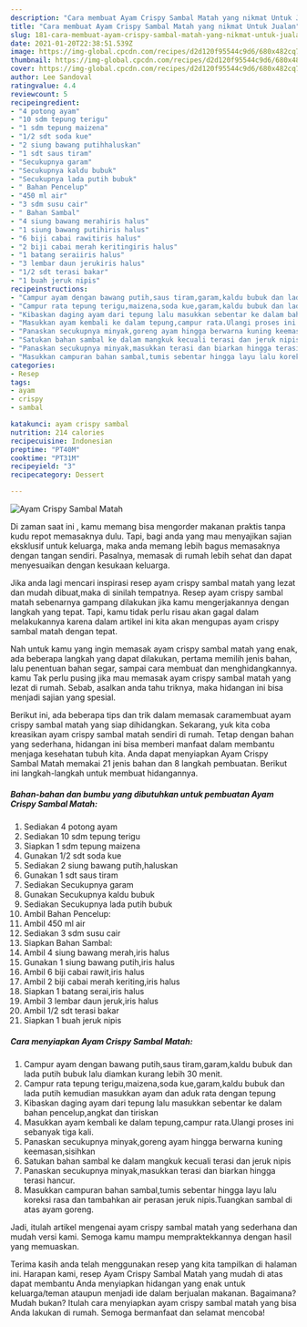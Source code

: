 ```yaml
---
description: "Cara membuat Ayam Crispy Sambal Matah yang nikmat Untuk Jualan"
title: "Cara membuat Ayam Crispy Sambal Matah yang nikmat Untuk Jualan"
slug: 181-cara-membuat-ayam-crispy-sambal-matah-yang-nikmat-untuk-jualan
date: 2021-01-20T22:38:51.539Z
image: https://img-global.cpcdn.com/recipes/d2d120f95544c9d6/680x482cq70/ayam-crispy-sambal-matah-foto-resep-utama.jpg
thumbnail: https://img-global.cpcdn.com/recipes/d2d120f95544c9d6/680x482cq70/ayam-crispy-sambal-matah-foto-resep-utama.jpg
cover: https://img-global.cpcdn.com/recipes/d2d120f95544c9d6/680x482cq70/ayam-crispy-sambal-matah-foto-resep-utama.jpg
author: Lee Sandoval
ratingvalue: 4.4
reviewcount: 5
recipeingredient:
- "4 potong ayam"
- "10 sdm tepung terigu"
- "1 sdm tepung maizena"
- "1/2 sdt soda kue"
- "2 siung bawang putihhaluskan"
- "1 sdt saus tiram"
- "Secukupnya garam"
- "Secukupnya kaldu bubuk"
- "Secukupnya lada putih bubuk"
- " Bahan Pencelup"
- "450 ml air"
- "3 sdm susu cair"
- " Bahan Sambal"
- "4 siung bawang merahiris halus"
- "1 siung bawang putihiris halus"
- "6 biji cabai rawitiris halus"
- "2 biji cabai merah keritingiris halus"
- "1 batang seraiiris halus"
- "3 lembar daun jerukiris halus"
- "1/2 sdt terasi bakar"
- "1 buah jeruk nipis"
recipeinstructions:
- "Campur ayam dengan bawang putih,saus tiram,garam,kaldu bubuk dan lada putih bubuk lalu diamkan kurang lebih 30 menit."
- "Campur rata tepung terigu,maizena,soda kue,garam,kaldu bubuk dan lada putih kemudian masukkan ayam dan aduk rata dengan tepung"
- "Kibaskan daging ayam dari tepung lalu masukkan sebentar ke dalam bahan pencelup,angkat dan tiriskan"
- "Masukkan ayam kembali ke dalam tepung,campur rata.Ulangi proses ini sebanyak tiga kali."
- "Panaskan secukupnya minyak,goreng ayam hingga berwarna kuning keemasan,sisihkan"
- "Satukan bahan sambal ke dalam mangkuk kecuali terasi dan jeruk nipis"
- "Panaskan secukupnya minyak,masukkan terasi dan biarkan hingga terasi hancur."
- "Masukkan campuran bahan sambal,tumis sebentar hingga layu lalu koreksi rasa dan tambahkan air perasan jeruk nipis.Tuangkan sambal di atas ayam goreng."
categories:
- Resep
tags:
- ayam
- crispy
- sambal

katakunci: ayam crispy sambal 
nutrition: 214 calories
recipecuisine: Indonesian
preptime: "PT40M"
cooktime: "PT31M"
recipeyield: "3"
recipecategory: Dessert

---
```



![Ayam Crispy Sambal Matah](https://img-global.cpcdn.com/recipes/d2d120f95544c9d6/680x482cq70/ayam-crispy-sambal-matah-foto-resep-utama.jpg)

Di zaman  saat ini , kamu memang bisa mengorder makanan praktis tanpa kudu repot memasaknya dulu. Tapi, bagi anda yang mau menyajikan sajian eksklusif untuk keluarga, maka anda memang lebih bagus memasaknya dengan tangan sendiri. Pasalnya, memasak di rumah lebih sehat dan dapat menyesuaikan dengan kesukaan keluarga.

Jika anda lagi mencari inspirasi resep ayam crispy sambal matah yang lezat dan mudah dibuat,maka di sinilah tempatnya. Resep ayam crispy sambal matah  sebenarnya gampang dilakukan jika kamu mengerjakannya dengan langkah yang tepat. Tapi, kamu tidak perlu risau akan gagal dalam melakukannya 
karena dalam artikel ini kita akan mengupas ayam crispy sambal matah dengan tepat.  



Nah untuk kamu yang ingin memasak ayam crispy sambal matah yang enak, ada beberapa langkah yang dapat dilakukan, pertama memilih jenis bahan, lalu penentuan bahan segar, sampai cara membuat dan menghidangkannya. kamu Tak perlu pusing jika mau memasak ayam crispy sambal matah yang lezat di rumah. Sebab, asalkan anda  tahu triknya, maka hidangan ini bisa menjadi sajian yang spesial.

Berikut ini, ada beberapa tips dan trik dalam memasak caramembuat ayam crispy sambal matah yang siap dihidangkan. Sekarang, yuk kita coba kreasikan ayam crispy sambal matah sendiri di rumah. Tetap dengan bahan yang sederhana, hidangan ini bisa memberi manfaat dalam membantu menjaga kesehatan tubuh kita. Anda dapat menyiapkan Ayam Crispy Sambal Matah memakai 21 jenis bahan dan 8 langkah pembuatan. Berikut ini langkah-langkah untuk membuat hidangannya.

<!--inarticleads1-->

##### Bahan-bahan dan bumbu yang dibutuhkan untuk pembuatan Ayam Crispy Sambal Matah:

1. Sediakan 4 potong ayam
1. Sediakan 10 sdm tepung terigu
1. Siapkan 1 sdm tepung maizena
1. Gunakan 1/2 sdt soda kue
1. Sediakan 2 siung bawang putih,haluskan
1. Gunakan 1 sdt saus tiram
1. Sediakan Secukupnya garam
1. Gunakan Secukupnya kaldu bubuk
1. Sediakan Secukupnya lada putih bubuk
1. Ambil  Bahan Pencelup:
1. Ambil 450 ml air
1. Sediakan 3 sdm susu cair
1. Siapkan  Bahan Sambal:
1. Ambil 4 siung bawang merah,iris halus
1. Gunakan 1 siung bawang putih,iris halus
1. Ambil 6 biji cabai rawit,iris halus
1. Ambil 2 biji cabai merah keriting,iris halus
1. Siapkan 1 batang serai,iris halus
1. Ambil 3 lembar daun jeruk,iris halus
1. Ambil 1/2 sdt terasi bakar
1. Siapkan 1 buah jeruk nipis




<!--inarticleads2-->

##### Cara menyiapkan Ayam Crispy Sambal Matah:

1. Campur ayam dengan bawang putih,saus tiram,garam,kaldu bubuk dan lada putih bubuk lalu diamkan kurang lebih 30 menit.
1. Campur rata tepung terigu,maizena,soda kue,garam,kaldu bubuk dan lada putih kemudian masukkan ayam dan aduk rata dengan tepung
1. Kibaskan daging ayam dari tepung lalu masukkan sebentar ke dalam bahan pencelup,angkat dan tiriskan
1. Masukkan ayam kembali ke dalam tepung,campur rata.Ulangi proses ini sebanyak tiga kali.
1. Panaskan secukupnya minyak,goreng ayam hingga berwarna kuning keemasan,sisihkan
1. Satukan bahan sambal ke dalam mangkuk kecuali terasi dan jeruk nipis
1. Panaskan secukupnya minyak,masukkan terasi dan biarkan hingga terasi hancur.
1. Masukkan campuran bahan sambal,tumis sebentar hingga layu lalu koreksi rasa dan tambahkan air perasan jeruk nipis.Tuangkan sambal di atas ayam goreng.




Jadi, itulah artikel mengenai  ayam crispy sambal matah  yang sederhana dan mudah versi kami. Semoga kamu mampu mempraktekkannya dengan hasil yang memuaskan. 

Terima kasih anda telah menggunakan resep yang kita tampilkan di halaman ini. Harapan kami, resep  Ayam Crispy Sambal Matah yang mudah di atas dapat membantu Anda menyiapkan hidangan yang enak untuk keluarga/teman ataupun menjadi ide dalam berjualan makanan. Bagaimana? Mudah bukan? Itulah cara menyiapkan ayam crispy sambal matah yang bisa Anda lakukan di rumah. Semoga bermanfaat dan selamat mencoba!

